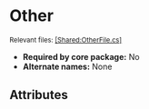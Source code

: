 # Other
<sup>Relevant files: [[Shared:OtherFile.cs]](https://github.com/Regalis11/Barotrauma/blob/master/Barotrauma/BarotraumaShared/SharedSource/ContentManagement/ContentFile/OtherFile.cs)</sup>
- **Required by core package:** No
- **Alternate names:** None



## Attributes



